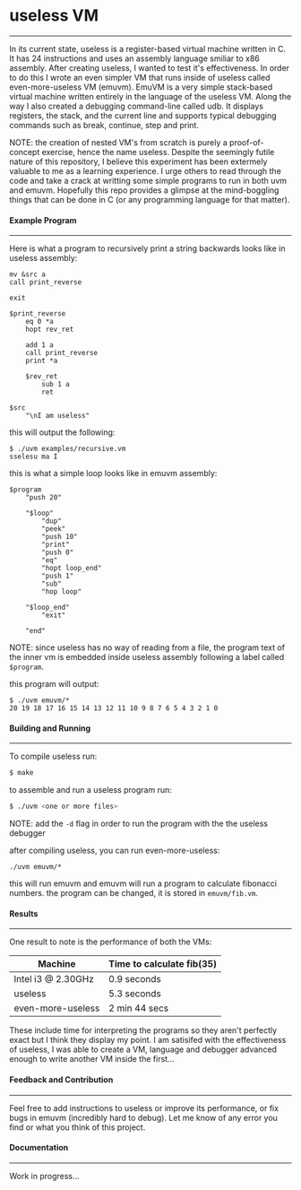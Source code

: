 # useless VM
---

In its current state, useless is a register-based virtual machine written in C. It has 24 instructions and uses an assembly language smiliar to x86 assembly. After creating useless, I wanted to test it's effectiveness. In order to do this I wrote an even simpler VM that runs inside of useless called even-more-useless VM (emuvm). EmuVM is a very simple stack-based virtual machine written entirely in the language of the useless VM. Along the way I also created a debugging command-line called udb. It displays registers, the stack, and the current line and supports typical debugging commands such as break, continue, step and print. 

NOTE: the creation of nested VM's from scratch is purely a proof-of-concept exercise, hence the name useless. Despite the seemingly futile nature of this repository, I believe this experiment has been extermely valuable to me as a learning experience. I urge others to read through the code and take a crack at writting some simple programs to run in both uvm and emuvm. Hopefully this repo provides a glimpse at the mind-boggling things that can be done in C (or any programming language for that matter).

#### Example Program
---
Here is what a program to recursively print a string backwards looks like in useless assembly:

```
mv &src a
call print_reverse

exit

$print_reverse
    eq 0 *a
    hopt rev_ret

    add 1 a
    call print_reverse
    print *a

    $rev_ret
        sub 1 a
        ret

$src
    "\nI am useless"
```

this will output the following:
```
$ ./uvm examples/recursive.vm
sselesu ma I
```
this is what a simple loop looks like in emuvm assembly:
```
$program
    "push 20"
     
    "$loop" 
        "dup"
        "peek" 
        "push 10"
        "print"
        "push 0"
        "eq" 
        "hopt loop_end"
        "push 1"
        "sub"
        "hop loop" 

    "$loop_end" 
        "exit"
        
    "end"
```
NOTE: since useless has no way of reading from a file, the program text of the inner vm is embedded inside useless assembly following a label called `$program`. 

this program will output:
```
$ ./uvm emuvm/*
20 19 18 17 16 15 14 13 12 11 10 9 8 7 6 5 4 3 2 1 0 
```

#### Building and Running
---
To compile useless run:

```sh
$ make
```

to assemble and run a useless program run:

```sh
$ ./uvm <one or more files>
```
NOTE: add the `-d` flag in order to run the program with the the useless debugger

after compiling useless, you can run even-more-useless:

```
./uvm emuvm/*
```

this will run emuvm and emuvm will run a program to calculate fibonacci numbers. the program can be changed, it is stored in `emuvm/fib.vm`.

#### Results
---
One result to note is the performance of both the VMs:

| Machine  | Time to calculate fib(35) |
| ------------- | ------------- |
| Intel i3 @ 2.30GHz  | 0.9 seconds |
| useless  | 5.3 seconds |
|even-more-useless | 2 min 44 secs |

These include time for interpreting the programs so they aren't perfectly exact but I think they display my point. 
I am satisifed with the effectiveness of useless, I was able to create a VM, language and debugger advanced enough to write another VM inside the first...

#### Feedback and Contribution
---
Feel free to add instructions to useless or improve its performance, or fix bugs in emuvm (incredibly hard to debug). Let me know of any error you find or what you think of this project.

#### Documentation
---
Work in progress...

